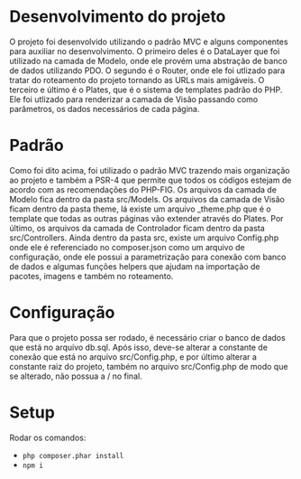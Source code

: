 # Desenvolvimento do projeto
O projeto foi desenvolvido utilizando o padrão MVC e alguns componentes para auxiliar no desenvolvimento. O primeiro deles é o DataLayer que foi utilizado na camada de Modelo, onde ele provém uma abstração de banco de dados utilizando PDO. O segundo é o Router, onde ele foi utlizado para tratar do roteamento do projeto tornando as URLs mais amigáveis. O terceiro e último é o Plates, que é o sistema de templates padrão do PHP. Ele foi utlizado para renderizar a camada de Visão passando como parâmetros, os dados necessários de cada página.

# Padrão
Como foi dito acima, foi utilizado o padrão MVC trazendo mais organização ao projeto e também a PSR-4 que permite que todos os códigos estejam de acordo com as recomendações do PHP-FIG. Os arquivos da camada de Modelo fica dentro da pasta src/Models. Os arquivos da camada de Visão ficam dentro da pasta theme, lá existe um arquivo _theme.php que é o template que todas as outras páginas vão extender através do Plates. Por último, os arquivos da camada de Controlador ficam dentro da pasta src/Controllers. Ainda dentro da pasta src, existe um arquivo Config.php onde ele é referenciado no composer.json como um arquivo de configuração, onde ele possui a parametrização para conexão com banco de dados e algumas funções helpers que ajudam na importação de pacotes, imagens e também no roteamento.

# Configuração
Para que o projeto possa ser rodado, é necessário criar o banco de dados que está no arquivo db.sql. Após isso, deve-se alterar a constante de conexão que está no arquivo src/Config.php, e por último alterar a constante raiz do projeto, também no arquivo src/Config.php de modo que se alterado, não possua a / no final.

# Setup
Rodar os comandos: 
- ```php composer.phar install``` 
- ```npm i```
